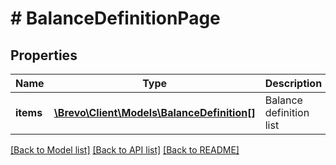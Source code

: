 # # BalanceDefinitionPage

## Properties

Name | Type | Description | Notes
------------ | ------------- | ------------- | -------------
**items** | [**\Brevo\Client\Models\BalanceDefinition[]**](BalanceDefinition.md) | Balance definition list | [optional]

[[Back to Model list]](../../README.md#models) [[Back to API list]](../../README.md#endpoints) [[Back to README]](../../README.md)
